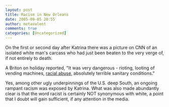 ```yaml
---
layout: post
title: Racism in New Orleans
date: 2005-09-05 20:55
author: metavalent
comments: true
categories: [Uncategorized]
---
```

On the first or second day after Katrina there was a picture on CNN of an isolated white man's carcass who had just been beaten to the very verge of, if not entirely to death.

A Briton on holiday reported, "It was very dangerous - rioting, looting of vending machines, <a href="http://news.bbc.co.uk/1/hi/uk/4214746.stm">racial abuse</a>, absolutely terrible sanitary conditions."

Yes, among other ugly underpinnings of the U.S. deep South, an ongoing rampant racism was exposed by Katrina.  What was also made abundantly clear is that the word racist is certainly NOT synonymous with white, a point that I doubt will gain sufficient, if any attention in the media.


